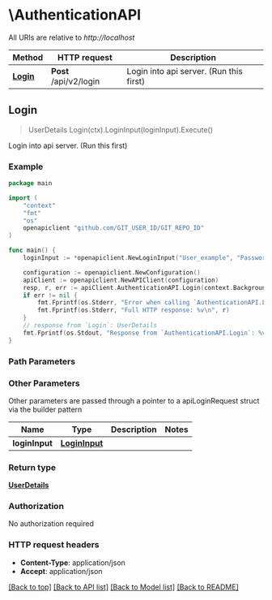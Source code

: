 # \AuthenticationAPI

All URIs are relative to *http://localhost*

Method | HTTP request | Description
------------- | ------------- | -------------
[**Login**](AuthenticationAPI.md#Login) | **Post** /api/v2/login | Login into api server. (Run this first)



## Login

> UserDetails Login(ctx).LoginInput(loginInput).Execute()

Login into api server. (Run this first)



### Example

```go
package main

import (
    "context"
    "fmt"
    "os"
    openapiclient "github.com/GIT_USER_ID/GIT_REPO_ID"
)

func main() {
    loginInput := *openapiclient.NewLoginInput("User_example", "Password_example") // LoginInput | 

    configuration := openapiclient.NewConfiguration()
    apiClient := openapiclient.NewAPIClient(configuration)
    resp, r, err := apiClient.AuthenticationAPI.Login(context.Background()).LoginInput(loginInput).Execute()
    if err != nil {
        fmt.Fprintf(os.Stderr, "Error when calling `AuthenticationAPI.Login``: %v\n", err)
        fmt.Fprintf(os.Stderr, "Full HTTP response: %v\n", r)
    }
    // response from `Login`: UserDetails
    fmt.Fprintf(os.Stdout, "Response from `AuthenticationAPI.Login`: %v\n", resp)
}
```

### Path Parameters



### Other Parameters

Other parameters are passed through a pointer to a apiLoginRequest struct via the builder pattern


Name | Type | Description  | Notes
------------- | ------------- | ------------- | -------------
 **loginInput** | [**LoginInput**](LoginInput.md) |  | 

### Return type

[**UserDetails**](UserDetails.md)

### Authorization

No authorization required

### HTTP request headers

- **Content-Type**: application/json
- **Accept**: application/json

[[Back to top]](#) [[Back to API list]](../README.md#documentation-for-api-endpoints)
[[Back to Model list]](../README.md#documentation-for-models)
[[Back to README]](../README.md)

